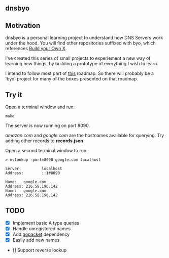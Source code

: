 ## dnsbyo

## Motivation
dnsbyo is a personal learning project to understand how DNS Servers work under the hood.
You will find other repositories suffixed with byo, which references [Build your Own X](https://github.com/danistefanovic/build-your-own-x).

I've created this series of small projects to experiement a new way of learning new things, by building a prototype of everything I wish to learn.

I intend to follow most part of [this](https://roadmap.sh/backend) roadmap. So there will probably be a 'byo' project for many of the boxes presented on that roadmap.

## Try it

Open a terminal window and run:

```
make
```

The server is now running on port 8090.

_amazon.com_ and _google.com_ are the hostnames available for querying.  Try adding other records to **records.json**

Open a second terminal window to run:

```
> nslookup -port=8090 google.com localhost

Server:         localhost
Address:        ::1#8090 
                          
Name:   google.com        
Address: 216.58.196.142   
Name:   google.com        
Address: 216.58.196.142   
```

## TODO
- [x] Implement basic A type queries
- [x] Handle unregistered names
- [x] Add [gopacket](https://github.com/google/gopacket) dependency
- [x] Easily add new names
- [] Support reverse lookup
